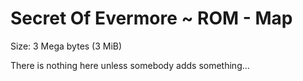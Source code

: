 ﻿# Secret Of Evermore ~ ROM - Map

Size: 3 Mega bytes (3 MiB)

There is nothing here unless somebody adds something…